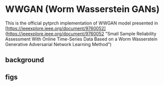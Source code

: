 # WWGAN (Worm Wasserstein GANs)

This is the official pytprch implementation of WWGAN model presented in [https://ieeexplore.ieee.org/document/9760052] (https://ieeexplore.ieee.org/document/9760052 "Small Sample Reliability Assessment With Online Time-Series Data Based on a Worm Wasserstein Generative Adversarial Network Learning Method")



## background

## figs